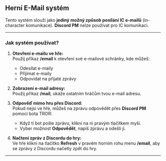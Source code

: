 ## **Herní E-Mail systém**

Tento systém slouží jako **jediný možný způsob posílání IC e-mailů** (in-character komunikace). **Discord PM** nelze používat pro IC komunikaci.

---

### **Jak systém používat?**

1. **Otevření e-mailu ve hře:**  
    Použij příkaz **/email** k otevření své e-mailové schránky, kde můžeš:  
   * Odesílat e-maily  
   * Přijímat e-maily  
   * Odpovídat na přijaté zprávy

2. **Zobrazení e-mail adresy:**  
    Použij příkaz **/mail**, ukáže ostatním hráčům tvou e-mail adresu.

3. **Odpověď mimo hru přes Discord:**  
    Pokud nejsi ve hře, můžeš na zprávu odpovědět přes **Discord PM** pomocí bota TROR:  
   * Když ti bot pošle zprávu, klikni na ni pravým tlačítkem myši.  
   * Vyber možnost **Odpovědět**, napiš zprávu a odešli ji.

4. **Načtení zpráv z Discordu do hry:**  
    Ve hře klikni na tlačítko **Refresh** v pravém horním rohu menu **/email**, aby se zprávy z Discordu načetly zpět do hry.

---

